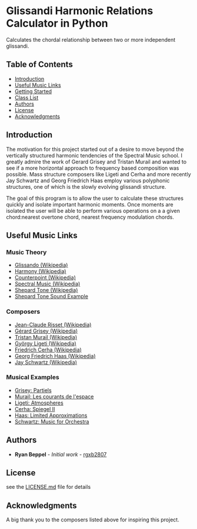 # Glissandi Harmonic Relations Calculator in Python
Calculates the chordal relationship between two or more independent glissandi.

## Table of Contents

- [Introduction](#introduction)
- [Useful Music Links](#useful-music-links)
- [Getting Started](#getting-started)
- [Class List](#class-list)
- [Authors](#authors)
- [License](#license)
- [Acknowledgments](#acknowledgments)




## Introduction
The motivation for this project started out of a desire to move beyond the vertically structured harmonic tendencies of the Spectral Music school.  I greatly admire the work of Gerard Grisey and Tristan Murail and wanted to see if a more horizontal approach to frequency based composition was possible.  Mass structure composers like Ligeti and Cerha and more recently Jay Schwartz and Georg Friedrich Haas employ various polyphonic structures, one of which is the slowly evolving glissandi structure. 

The goal of this program is to allow the user to calculate these structures quickly and isolate important harmonic moments.  Once moments are isolated the user will be able to perform various operations on a a given chord:nearest overtone chord, nearest frequency modulation chords.  

## Useful Music Links

### Music Theory
- [Glissando (Wikipedia)](https://en.wikipedia.org/wiki/Glissando)
- [Harmony (Wikipedia)](https://en.wikipedia.org/wiki/Harmony)
- [Counterpoint (Wikipedia)](https://en.wikipedia.org/wiki/Counterpoint)
- [Spectral Music (Wikipedia)](https://en.wikipedia.org/wiki/Spectral_music)
- [Shepard Tone (Wikipedia)](https://en.wikipedia.org/wiki/Shepard_tone)
- [Shepard Tone Sound Example](https://www.youtube.com/watch?v=T-A0gg1kVrg)


### Composers

- [Jean-Claude Risset (Wikipedia)](https://en.wikipedia.org/wiki/Jean-Claude_Risset)
- [Gérard Grisey (Wikipedia)](https://en.wikipedia.org/wiki/Gérard_Grisey)
- [Tristan Murail (Wikipedia)](https://en.wikipedia.org/wiki/Tristan_Murail)
- [György Ligeti (Wikipedia)](https://en.wikipedia.org/wiki/György_Ligeti)
- [Friedrich Cerha (Wikipedia)](https://en.wikipedia.org/wiki/Friedrich_Cerha)
- [Georg Friedrich Haas (Wikipedia)](https://en.wikipedia.org/wiki/Georg_Friedrich_Haas)
- [Jay Schwartz (Wikipedia)](https://en.wikipedia.org/wiki/Jay_Schwartz)


### Musical Examples

- [Grisey: Partiels](https://www.youtube.com/watch?v=2LAtJHFJuog)
- [Murail: Les courants de l'espace](https://www.youtube.com/watch?v=e5tOhMPqmQo)
- [Ligeti: Atmospheres](https://www.youtube.com/watch?v=9XfefKJRoSA)
- [Cerha: Spiegel II](https://www.youtube.com/watch?v=ZJxIWmYiHPc)
- [Haas: Limited Approximations](https://www.youtube.com/watch?v=BoqvGLdjUhE)
- [Schwartz: Music for Orchestra](https://www.youtube.com/watch?v=WuogXAgt2u4)


## Authors

* **Ryan Beppel** - *Initial work* - [rgxb2807](https://github.com/rgxb2807)


## License

see the [LICENSE.md](LICENSE.md) file for details

## Acknowledgments

A big thank you to the composers listed above for inspiring this project.
